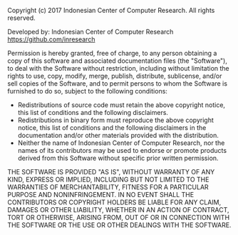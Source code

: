Copyright (c) 2017 Indonesian Center of Computer Research. All rights reserved.

Developed by: Indonesian Center of Computer Research
https://github.com/inresearch

Permission is hereby granted, free of charge, to any person obtaining a copy of
this software and associated documentation files (the "Software"), to deal with
the Software without restriction, including without limitation the rights to use,
copy, modify, merge, publish, distribute, sublicense, and/or sell copies of the
Software, and to permit persons to whom the Software is furnished to do so,
subject to the following conditions:

- Redistributions of source code must retain the above copyright notice, this list
of conditions and the following disclaimers.
- Redistributions in binary form must reproduce the above copyright notice, this list
of conditions and the following disclaimers in the documentation and/or other materials
provided with the distribution.
- Neither the name of Indonesian Center of Computer Research, nor the names of its contributors
may be used to endorse or promote products derived from this Software without specific
prior written permission.

THE SOFTWARE IS PROVIDED "AS IS", WITHOUT WARRANTY OF ANY KIND, EXPRESS OR IMPLIED,
INCLUDING BUT NOT LIMITED TO THE WARRANTIES OF MERCHANTABILITY, FITNESS FOR A PARTICULAR
PURPOSE AND NONINFRINGEMENT. IN NO EVENT SHALL THE CONTRIBUTORS OR COPYRIGHT HOLDERS BE
LIABLE FOR ANY CLAIM, DAMAGES OR OTHER LIABILITY, WHETHER IN AN ACTION OF CONTRACT, TORT
OR OTHERWISE, ARISING FROM, OUT OF OR IN CONNECTION WITH THE SOFTWARE OR THE USE OR OTHER
DEALINGS WITH THE SOFTWARE.

